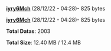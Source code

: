 [**iyry6Mch**](/data/iyry6Mch.txt) (28/12/22 - 04:28)- 825 bytes

[**iyry6Mch**](/data/iyry6Mch.txt) (28/12/22 - 04:28)- 825 bytes

**Total Datas**: 2003

**Total Size**: 12.40 MB / 12.4 MB